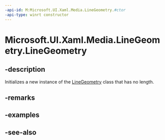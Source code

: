 ```yaml
---
-api-id: M:Microsoft.UI.Xaml.Media.LineGeometry.#ctor
-api-type: winrt constructor
---
```


<!-- Method syntax
public LineGeometry()
-->

# Microsoft.UI.Xaml.Media.LineGeometry.LineGeometry

## -description
Initializes a new instance of the [LineGeometry](linegeometry.md) class that has no length.

## -remarks

## -examples

## -see-also

